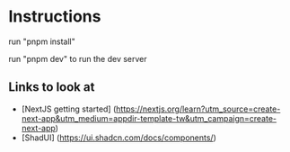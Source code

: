 # Instructions

run "pnpm install"

run "pnpm dev" to run the dev server

## Links to look at

- [NextJS getting started] (https://nextjs.org/learn?utm_source=create-next-app&utm_medium=appdir-template-tw&utm_campaign=create-next-app)
- [ShadUI] (https://ui.shadcn.com/docs/components/)
